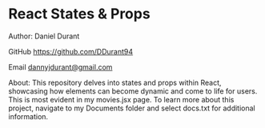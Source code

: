 # React States & Props

Author: Daniel Durant

GitHub <https://github.com/DDurant94>

Email <dannyjdurant@gmail.com>

About:
This repository delves into states and props within React, showcasing how elements can become dynamic and come to life for users. This is most evident in my movies.jsx page. To learn more about this project, navigate to my Documents folder and select docs.txt for additional information.
